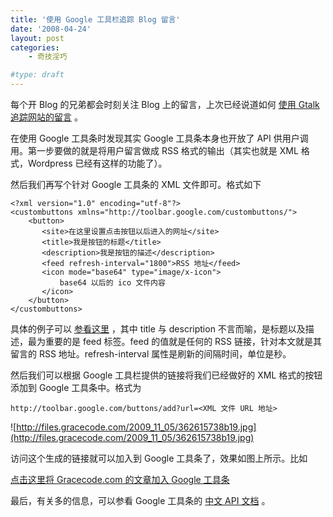```yaml
---
title: '使用 Google 工具栏追踪 Blog 留言'
date: '2008-04-24'
layout: post
categories:
    - 奇技淫巧

#type: draft
---
```


每个开 Blog 的兄弟都会时刻关注 Blog 上的留言，上次已经说道如何 [使用 Gtalk 追踪网站的留言]({{site.urls}}/posts/49/) 。

在使用 Google 工具条时发现其实 Google 工具条本身也开放了 API 供用户调用。第一步要做的就是将用户留言做成 RSS 格式的输出（其实也就是 XML 格式，Wordpress 已经有这样的功能了）。

然后我们再写个针对 Google 工具条的 XML 文件即可。格式如下

```
<?xml version="1.0" encoding="utf-8"?>
<custombuttons xmlns="http://toolbar.google.com/custombuttons/">
    <button>
       <site>在这里设置点击按钮以后进入的网址</site>
       <title>我是按钮的标题</title>
       <description>我是按钮的描述</description>
       <feed refresh-interval="1800">RSS 地址</feed>
       <icon mode="base64" type="image/x-icon">
           base64 以后的 ico 文件内容
       </icon>
    </button>
</custombuttons>
```

具体的例子可以 [参看这里](http://graceco.de/historic/google_btn.xml) ，其中 title 与 description 不言而喻，是标题以及描述，最为重要的是 feed 标签。feed 的值就是任何的 RSS 链接，针对本文就是其留言的 RSS 地址。refresh-interval 属性是刷新的间隔时间，单位是秒。

然后我们可以根据 Google 工具栏提供的链接将我们已经做好的 XML 格式的按钮添加到 Google 工具条中。格式为

    http://toolbar.google.com/buttons/add?url=<XML 文件 URL 地址>

![http://files.gracecode.com/2009_11_05/362615738b19.jpg](http://files.gracecode.com/2009_11_05/362615738b19.jpg)

访问这个生成的链接就可以加入到 Google 工具条了，效果如图上所示。比如

 [点击这里将 Gracecode.com 的文章加入 Google 工具条](http://toolbar.google.com/buttons/add?url=http://graceco.de/historic/google_btn.xml) 

最后，有关多的信息，可以参看 Google 工具条的 [中文 API 文档](http://toolbar.google.com/buttons/intl/zh-CN/apis/howto_guide.html) 。
